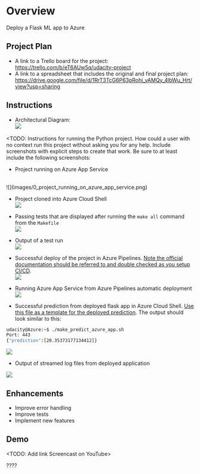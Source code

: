 # Overview

Deploy a Flask ML app to Azure

## Project Plan

* A link to a Trello board for the project: https://trello.com/b/eT6AUw5q/udacity-project
* A link to a spreadsheet that includes the original and final project plan: https://drive.google.com/file/d/1RrT3TcG6P63pRohj_yAMQy_4lbWu_Hrt/view?usp=sharing

## Instructions

* Architectural Diagram:<br>
![](images/architecture.png)

<TODO:  Instructions for running the Python project.  How could a user with no context run this project without asking you for any help.  Include screenshots with explicit steps to create that work. Be sure to at least include the following screenshots:

* Project running on Azure App Service
<br>
![](images/0_project_running_on_azure_app_service.png)

* Project cloned into Azure Cloud Shell<br>
![](images/1_project_cloned_into_azure_cloud_shell.png)

* Passing tests that are displayed after running the `make all` command from the `Makefile`<br>
![](images/2_Passing_tests_that_are_displayed_after_running.png)

* Output of a test run<br>
![](images/3_Output_of_a_test_run.png)

* Successful deploy of the project in Azure Pipelines.  [Note the official documentation should be referred to and double checked as you setup CI/CD](https://docs.microsoft.com/en-us/azure/devops/pipelines/ecosystems/python-webapp?view=azure-devops).<br>
![](images/4_Successful_deploy_of_the_project_in_Azure_Pipelines.png)

* Running Azure App Service from Azure Pipelines automatic deployment<br>
![](images/5_Screenshot_from_2021-03-08_19-54-48.png)

* Successful prediction from deployed flask app in Azure Cloud Shell.  [Use this file as a template for the deployed prediction](https://github.com/udacity/nd082-Azure-Cloud-DevOps-Starter-Code/blob/master/C2-AgileDevelopmentwithAzure/project/starter_files/flask-sklearn/make_predict_azure_app.sh).
The output should look similar to this:

```bash
udacity@Azure:~$ ./make_predict_azure_app.sh
Port: 443
{"prediction":[20.35373177134412]}
```

![](images/6_Screenshot_from_2021-03-08_19-55-40.png)

* Output of streamed log files from deployed application

![](images/7_Screenshot_from_2021-03-08_20-17-23.png)



> 

## Enhancements

- Improve error handling
- Improve tests
- Implement new features

## Demo 

<TODO: Add link Screencast on YouTube>

????


